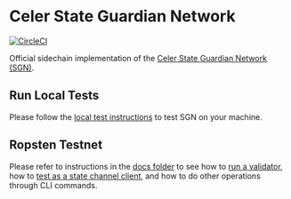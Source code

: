# Celer State Guardian Network

[![CircleCI](https://circleci.com/gh/celer-network/sgn/tree/master.svg?style=svg)](https://circleci.com/gh/celer-network/sgn/tree/master)

Official sidechain implementation of the [Celer State Guardian Network (SGN)](https://www.celer.network/docs/celercore/sgn/architecture.html).

## Run Local Tests

Please follow the [local test instructions](./test/README.md) to test SGN on your machine.

## Ropsten Testnet

Please refer to instructions in the [docs folder](./docs) to see how to [run a validator](./docs/ropsten_validator_manual.md), how to [test as a state channel client](./docs/ropsten_test_user_manual.md), and how to do other operations through CLI commands.
